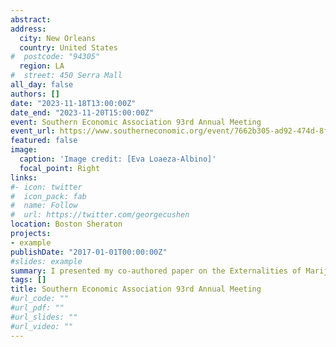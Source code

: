 ```yaml
---
abstract: 
address:
  city: New Orleans
  country: United States
#  postcode: "94305"
  region: LA
#  street: 450 Serra Mall
all_day: false
authors: []
date: "2023-11-18T13:00:00Z"
date_end: "2023-11-20T15:00:00Z"
event: Southern Economic Association 93rd Annual Meeting
event_url: https://www.southerneconomic.org/event/7662b305-ad92-474d-8f2c-bce1240b9858/websitePage:efc0c532-2b5f-4374-b1ab-4fae7867ce0b
featured: false
image:
  caption: 'Image credit: [Eva Loaeza-Albino]'
  focal_point: Right
links:
#- icon: twitter
#  icon_pack: fab
#  name: Follow
#  url: https://twitter.com/georgecushen
location: Boston Sheraton
projects:
- example
publishDate: "2017-01-01T00:00:00Z"
#slides: example
summary: I presented my co-authored paper on the Externalities of Marijuana Legalization, Marijuana Use in Non-Legalizing States.
tags: []
title: Southern Economic Association 93rd Annual Meeting
#url_code: ""
#url_pdf: ""
#url_slides: ""
#url_video: ""
---
```


